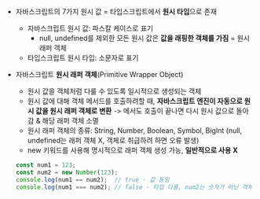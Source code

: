 - 자바스크립트의 7가지 원시 값 = 타입스크립트에서 **원시 타입**으로 존재
  - 자바스크립트 원시 값: 파스칼 케이스로 표기
    - null, undefined를 제외한 모든 원시 값은 **값을 래핑한 객체를 가짐** = 원시 래퍼 객체
  - 타입스크립트 원시 타입: 소문자로 표기
- 자바스크립트 **원시 래퍼 객체**(Primitive Wrapper Object)
  - 원시 값을 객체처럼 다룰 수 있도록 일시적으로 생성되는 객체
  - 원시 값에 대해 객체 메서드를 호출하려할 때, **자바스크립트 엔진이 자동으로 원시 값을 원시 래퍼 객체로 변환** -> 메서도 호출이 끝나면 다시 원시 값으로 돌아감 & 해당 래퍼 객체 소멸
  - 원시 래퍼 객체의 종류: String, Number, Boolean, Symbol, BigInt
  (null, undefined는 래퍼 객체 X, 객체로 취급하려 하면 오류 발생)
  - new 키워드를 사용해 명시적으로 래퍼 객체 생성 가능, **일반적으로 사용 X**

  ```js
  const num1 = 123;
  const num2 = new Number(123);
  console.log(num1 == num2);  // true - 값 동일
  console.log(num1 === num2); // false - 타입 다름, num2는 숫자가 아닌 객체
  ```
